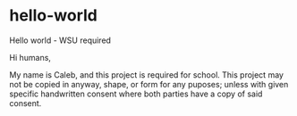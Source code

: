 # hello-world
Hello world - WSU required


Hi humans,

My name is Caleb, and this project is required for school. This project may not be copied in anyway, shape, or form for any puposes; unless with given specific handwritten consent where both parties have a copy of said consent.
